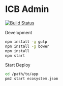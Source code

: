 ICB Admin
=========

[![Build Status](https://codeship.com/projects/7a0be000-bed9-0133-f9f4-6e90c22d1400/status?branch=master)](https://codeship.com/projects/7a0be000-bed9-0133-f9f4-6e90c22d1400/status?branch=master)

Development

``` bash
npm install -g gulp
npm install -g bower
npm install
npm start
```

Start Deploy
``` bash
cd /path/to/app
pm2 start ecosystem.json
```
